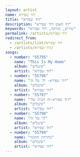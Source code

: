 ```yaml
---
layout: artist
name: דוד שפירא
title: "דוד שפירא"
description: "דף האמן דוד שפירא"
keywords: "שירים, מוזיקה, דוד שפירא"
permalink: /artists/דוד-שפירא
redirect_from:
  - /artists/list/דוד שפירא
  - /artists/דוד-שפירא/
songs:
  - number: "55795"
    name: "This Is My Home"
    album: "סינגלים"
    artist: "דוד שפירא"
  - number: "55796"
    name: "דוד שפירא- לך על זה"
    album: "סינגלים"
    artist: "דוד שפירא"
  - number: "55797"
    name: "דוד שפירא-זה הבית שלי"
    album: "סינגלים"
    artist: "דוד שפירא"
  - number: "55798"
    name: "לך על זה"
    album: "סינגלים"
    artist: "דוד שפירא"
  - number: "55799"
    name: "מחרוזת חתונה"
    album: "סינגלים"
    artist: "דוד שפירא"
---
```

